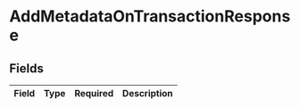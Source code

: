 # AddMetadataOnTransactionResponse


## Fields

| Field       | Type        | Required    | Description |
| ----------- | ----------- | ----------- | ----------- |